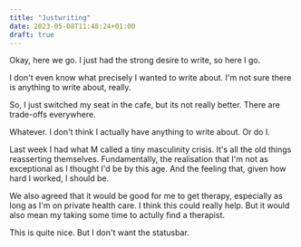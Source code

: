 ```yaml
---
title: "Justwriting"
date: 2023-05-08T11:48:24+01:00
draft: true
---
```


Okay, here we go. I just had the strong desire to write, so here I go.

I don't even know what precisely I wanted to write about. I'm not sure there is anything to write about, really.

So, I just switched my seat in the cafe, but its not really better. There are trade-offs everywhere.

Whatever. I don't think I actually have anything to write about. Or do I.

Last week I had what M called a tiny masculinity crisis. It's all the old things reasserting themselves. Fundamentally, the realisation that I'm not as exceptional as I thought I'd be by this age. And the feeling that, given how hard I worked, I should be.

We also agreed that it would be good for me to get therapy, especially as long as I'm on private health care. I think this could really help. But it would also mean my taking some time to actully find a therapist.

This is quite nice. But I don't want the statusbar.



